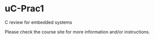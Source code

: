 # uC-Prac1
C review for embedded systems

Please check the course site for more information and/or instructions.
